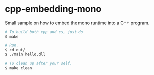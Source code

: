 # cpp-embedding-mono
Small sample on how to embed the mono runtime into a C++ program.

```sh
# To build both cpp and cs, just do
$ make

# Run.
$ cd out/
$ ./main hello.dll

# To clean up after your self.
$ make clean
```
